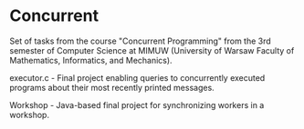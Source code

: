 # Concurrent
Set of tasks from the course "Concurrent Programming" from the 3rd semester of Computer Science at MIMUW (University of Warsaw Faculty of Mathematics, Informatics, and Mechanics).

executor.c - Final project enabling queries to concurrently executed programs about their most recently printed messages.

Workshop - Java-based final project for synchronizing workers in a workshop.
